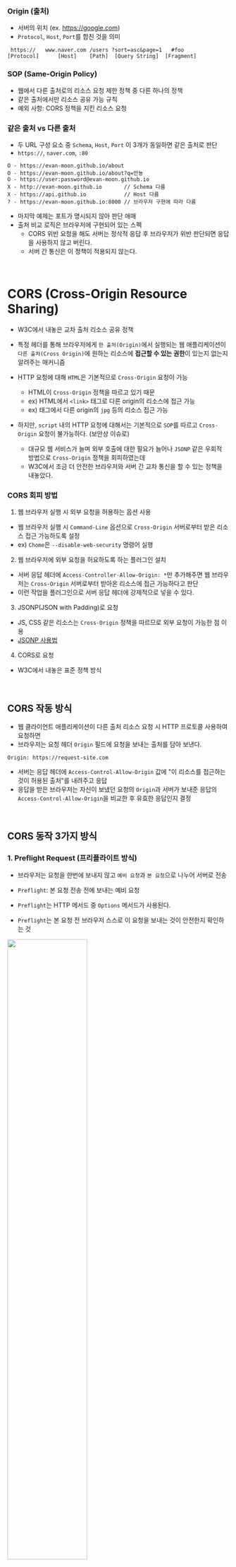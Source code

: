 ### Origin (출처)
- 서버의 위치 (ex. https://google.com)
- `Protocol`, `Host`, `Port`를 합친 것을 의미
```
 https://   www.naver.com /users ?sort=asc&page=1   #foo
[Protocol]      [Host]    [Path]  [Query String]  [Fragment]
```


### SOP (Same-Origin Policy)
- 웹에서 다른 출처로의 리소스 요청 제한 정책 중 다른 하나의 정책
- 같은 출처에서만 리소스 공유 가능 규칙
- 예외 사항: CORS 정책을 지킨 리소스 요청


### 같은 출처 vs 다른 출처
- 두 URL 구성 요소 중 `Schema`, `Host`, `Port` 이 3개가 동일하면 같은 출처로 판단
- `https://`, `naver.com`, `:80`
```
O - https://evan-moon.github.io/about
O - https://evan-moon.github.io/about?q=안뇽
O - https://user:password@evan-moon.github.io
X - http://evan-moon.github.io       // Schema 다름
X - https://api.github.io            // Host 다름
? - https://evan-moon.github.io:8000 // 브라우저 구현에 따라 다름
```
- 마지막 예제는 포트가 명시되지 않아 판단 애매
- 출처 비교 로직은 브라우저에 구현되어 있는 스펙
  - CORS 위반 요청을 해도 서버는 정삭적 응답 후 브라우저가 위반 판단되면 응답을 사용하지 않고 버린다.
  - 서버 간 통신은 이 정책이 적용되지 않는다.

<br>

# CORS (Cross-Origin Resource Sharing)
- W3C에서 내놓은 교차 출처 리소스 공유 정책
- 특정 헤더를 통해 브라우저에게 `한 출처(Origin)`에서 실행되는 웹 애플리케이션이 `다른 출처(Cross Origin)`에 원하는 리소스에 **접근할 수 있는 권한**이 있는지 없는지 알려주는 매커니즘

- HTTP 요청에 대해 `HTML`은 기본적으로 `Cross-Origin` 요청이 가능
  - HTML이 `Cross-Origin` 정책을 따르고 있기 때문
  - ex) HTML에서 `<link>` 태그로 다른 origin의 리소스에 접근 가능
  - ex) 태그에서 다른 origin의 `jpg` 등의 리소스 접근 가능

- 하지만, `script` 내의 HTTP 요청에 대해서는 기본적으로 `SOP`를 따르고 `Cross-Origin` 요청이 불가능하다. (보안상 이슈로)
  - 대규모 웹 서비스가 늘며 외부 호출에 대한 필요가 늘어나 `JSONP` 같은 우회적 방법으로 `Cross-Origin` 정책을 회피하였는데
  - W3C에서 조금 더 안전한 브라우저와 서버 간 교차 통신을 할 수 있는 정책을 내놓았다.

### CORS 회피 방법
1. 웹 브라우저 실행 시 외부 요청을 허용하는 옵션 사용
  - 웹 브라우저 실행 시 `Command-Line` 옵션으로 `Cross-Origin` 서버로부터 받은 리소스 접근 가능하도록 설정
  - ex) `Chome`은 `--disable-web-security` 명령어 실행

2. 웹 브라우저에 외부 요청을 허요하도록 하는 플러그인 설치
  - 서버 응답 헤더에 `Access-Controller-Allow-Origin: *`만 추가해주면 웹 브라우저는 `Cross-Origin` 서버로부터 받아온 리소스에 접근 가능하다고 판단
  - 이런 작업을 플러그인으로 서버 응답 헤더에 강제적으로 넣을 수 있다.

3. JSONP(JSON with Padding)로 요청
  - JS, CSS 같은 리소스는 `Cross-Origin` 정책을 따르므로 외부 요청이 가능한 점 이용
  - [JSONP 사용법](https://kingbbode.tistory.com/26)

4. CORS로 요청
  - W3C에서 내놓은 표준 정책 방식

<br>

## CORS 작동 방식
- 웹 클라이언트 애플리케이션이 다른 출처 리소스 요청 시 HTTP 프로토콜 사용하여 요청하면
- 브라우저는 요청 헤더 `Origin` 필드에 요청을 보내는 출처를 담아 보낸다.
```
Origin: https://request-site.com
```
- 서버는 응답 헤더에 `Access-Control-Allow-Origin` 값에 "이 리소스를 접근하는 것이 허용된 출처"를 내려주고 응답
- 응답을 받은 브라우저는 자신이 보냈던 요청의 `Origin`과 서버가 보내준 응답의 `Access-Control-Allow-Origin`을 비교한 후 유효한 응답인지 결정

<br>

## CORS 동작 3가지 방식
### 1. Preflight Request (프리플라이트 방식)
- 브라우저는 요청을 한번에 보내지 않고 `예비 요청`과 `본 요청`으로 나누어 서버로 전송
- `Preflight`: 본 요청 전송 전에 보내는 예비 요청

- `Preflight`는 HTTP 메서드 중 `Options` 메서드가 사용된다.
- `Preflight`는 본 요청 전 브라우저 스스로 이 요청을 보내는 것이 안전한지 확인하는 것 

<img src="05_ETC/img/cors0.png" width="60%"/>
<br>

- 예비 요청의 응답으로 `Access-Control-Allow-Origin`, 어떤 것들을 허용하고 금지하는 지에 대한 정보를 담은 응답 헤더를 받음
- 브라우저는 `예비 요청`과 응답에 담아준 `허용 정책`을 비교 후, 요청을 보내는 것이 안전하다고 판단하면 다시 `본 요청` 전송
- 이후 서버가 이 본 요청에 대한 응답을 하면 브라우저는 최종적으로 응답 데이터를 자바스크립트에 넘겨준다.

<예제>
- 요청: 사이트의 RSS 파일 요청

```js
const headers = new Headers({
  'Content-Type': 'text/xml',
});
fetch('https://evanmoon.tistory.com/rss', { headers });
```

- `예비 요청`을 보냄: 브라우저가 본 요청을 보내기 전에 `OPTIONS` 메소드를 사용
  - `Origin` 정보 외에 본 요청에서 보낼 다른 정보도 포함
  - `Access-Control-Request-Headers: content-type` - 브라우저가 본 요청에서 `content-type`헤더를 사용할 것을 알림
  - `Access-Control-Request-Method`: GET` - 본 요청에서 `GET` 메서드를 사용할 것을 알림
```http
OPTIONS https://evanmoon.tistory.com/rss

Accept: */*
Accept-Encoding: gzip, deflate, br
Accept-Language: en-US,en;q=0.9,ko;q=0.8,ja;q=0.7,la;q=0.6
Access-Control-Request-Headers: content-type
Access-Control-Request-Method: GET
Connection: keep-alive
Host: evanmoon.tistory.com
Origin: https://evan-moon.github.io
Referer: https://evan-moon.github.io/2020/05/21/about-cors/
Sec-Fetch-Dest: empty
Sec-Fetch-Mode: cors
Sec-Fetch-Site: cross-site
```

- 예비 요청에 대한 응답
  - `Access-Control-Allow-Origin: https://evanmoon.tistory.com`: 서버가 리소스 접근 가능한 출처를 알림
  - 위에서 요청 보낸 출처가 위의 출처와 다르므로 에러 발생될 것
  - 예비 요청에 대한 응답은 `200`으로 정상적, 하지만 출처가 다름
  - 반대로, 예비 요청에 대한 응답이 에러가 발생해도 위의 `Access-Control-Allow-Origin` 값이 제대로 있으면 `CORS` 정책 위반이 아니다.
```http
OPTIONS https://evanmoon.tistory.com/rss 200 OK

Access-Control-Allow-Origin: https://evanmoon.tistory.com
Content-Encoding: gzip
Content-Length: 699
Content-Type: text/xml; charset=utf-8
Date: Sun, 24 May 2020 11:52:33 GMT
P3P: CP='ALL DSP COR MON LAW OUR LEG DEL'
Server: Apache
Vary: Accept-Encoding
X-UA-Compatible: IE=Edge
```
<br><br>

### 2. Simple Request
- 예비 요청없이 본 요청을 보낸 후 서버의 응답 헤더에 `Access-Control-Allow-Origin` 값을 보내면 브라우저가 `CORS` 정책 위반 여부 
<img src="05_ETC/img/cors1.png" width="60%"/>

- 특정 조건 필요
  - 요청 메서드: `GET`, `HEAD`, `POST` 중 하나
  - `Accept`, `Accept-Language`, `Content-Language`, `Content-Type`, `DPR`, `Downlink`, `Save-Data`, `Viewport-Width`, `Width`를 제외한 헤더를 사용 금지
  - `Content-Type`를 사용하는 경우에는 `application/x-www-form-urlencoded`, `multipart/form-data`, `text/plain`만 허용

<예제>
- 요청
```JS
const xhr = new XMLHttpRequest(); 
const url = 'https://bar.other/resources/public-data/'; 
xhr.open('GET', url); 
xhr.onreadystatechange = someHandler; xhr.send();
```

- 브라우저는 위 요청이 `Cross-Origin` 요청 판단 후 요청에 `Origin: -` 헤더를 추가하여 외부 서버로 요청
```http
# 요청 헤더 GET /resources/public-data/ HTTP/1.1 
Host: bar.other 
User-Agent: Mozilla/5.0 (Macintosh; Intel Mac OS X 10.14; rv:71.0) Gecko/20100101 Firefox/71.0 
Accept: text/html,application/xhtml+xml,application/xml;q=0.9,*/*;q=0.8 
Accept-Language: en-us,en;q=0.5 Accept-Encoding: gzip,deflate 
Connection: keep-alive Origin: https://foo.example
```

- 서버는 `Origin` 헤더를 확인하여 값이 허용되었는지 판단
  - `Access-Control-Allow-Origin: [서버에서 설정(허용)한 값]"` 을 응답 헤더에 추가하여 클라이언트로 응답
```http
# 응답 헤더 HTTP/1.1 200 OK 
Date: Mon, 01 Dec 2008 00:23:53 GMT 
Server: Apache/2 
Access-Control-Allow-Origin: * 
Keep-Alive: timeout=2, max=100 
Connection: Keep-Alive 
Transfer-Encoding: chunked
Content-Type: application/xml 
[...Payload...]
```

- 이후, 브라우저는 받은 응답의 `Access-Control-Allow-Origin` 헤더 값을 찾아 허용 여부 판단 후 허용되었으면 리소스 접근을 허락하고 그렇지 않으면 에러를 던진다.


<br><br>

### 3. Credentialed Request
- 인증된 요청을 사용하는 방법으로 다른 출처 간 통신에 보안을 더 강화한 방법
- 브라우저가 제공하는 비동기 리소스 요청 API인 `XMLHttpRequest`, `fetch`는 별도의 `credentials` 옵션 없이는 브라우저의 쿠키 정보나 인증 관련 헤더를 요청에 담지 않는다.
  - `credentials` 옵션 값

  | 옵션 값 | 설명 |
  ----------|-------
  smae-origin | 같은 출처 간 요청에만 인증 정보 담기 가능
  include | 모든 요청에 인증 정보 담기 가능
  omit | 모든 요청에 인증 정보 담기 불가능
  
- `same-origin` / `include` 옵션을 사용하여 리소스 요청을 보내면  `Access-Control-Allow-Origin` 확인 외에 검사 조건을 추가한다.
<br>

<예제>
- `Access-Control-Allow-Origin: *`(모든 요청 허용) 설정된 페이지에 `credentials` 옵션을 주어 요청
  - `include`: 동일 출처 여부와 상관없이 무조건 요청에 인증 정보가 포함되도록 설정, 쿠키 정보가 요청에 담김
```js
fetch('https://all-access-allow/feed.xml', {
  credentials: 'include',
});
```

- 에러 발생
  - 인증 모드가 `include`일 경우, `Access-Control-Allow-Origin:*` 헤더에 사용하면 안된다. 
  - 명시적 URL 사용해야 한다.
  - 응답 헤더에는 반드시 `Access-Control-Allow-Credentials: true` 존재해야 한다.
```
CORS policy: The value of the ‘Access-Control-Allow-Origin’ header in the response must not be the wildcard ’*’ when the request’s credentials mode is ‘include’.
```
<br><br>

## CORS 해결 방법
### Access-Control-Allow-Origin 세팅
- `Access-Control-Allow-Origin` 헤더에 알맞는 값 설정하기
- `*`를 설정하면 모든 출처에서 오는 요청을 받는다는 의미로 보안상 이슈 발생
- 명확한 출처를 명시
- 웬만한 백엔드 프레임워크에서 CORS 설정 미들웨어 라이브러리 제공

### Webpack Dev Server로 리버스 프록싱
- 로컬환경에서 프론트엔드 애플리케이션 개발하는 경우 대부분 `Webpack`과 `webpack-dev-server`를 사용하여 자신의 머신에 개발 환경을 구축
- 이 라이브러리가 제공하는 프록시 기능으로 `CORS` 정책 우회 가능
```JS
module.exports = {
  devServer: {
    proxy: {
      '/api': {
        target: 'https://api.evan.com',
        changeOrigin: true,
        pathRewrite: { '^/api': '' },
      },
    }
  }
}
```
- 로컬에서 `/api`로 시작하는 URL 요청에 대해 브라우저는 `localhost:8000/api`로 요청을 보낸 것으로 알지만, 웹팩이 `https://api.evan.com`으로 요청을 프록싱
- 마치 `CORS` 정책을 지킨 것처럼 브라우저를 속여 원하는 서버와 자유롭게 통신할 수 있다.

- `webpack-dev-middleware`와 `Node` 서버의 조합으로 개발 환경을 직접 구축했다면 `http-proxy-middleware` 라이브러리를 사용하여 프록시 설정 가능
  - 실제 프로덕션 환경에서도 클라이언트 어플리케이션의 소스를 서빙하는 출처와 API 서버의 출처가 같은 경우에 사용하는 것이 좋다. 
<br><br>

## CORS에 대한 오해
- `CORS`는 서버가 클라이언트로 요청을 허용할 수도 있고 차단할 수 있다는 점에서 `ACL(Access-Control-List)`와 비슷하다.
- 하지만 브라우저가 외부 서버의 리소스에 접근할 수 있는 방법은 외부 서버가 허용한 리스트 뿐만이 아니다.
- HTTP 요청은 브라우저 외에도 포스트맨, CURL 등의 툴로 가능하고 이런 툴로 `Origin`의 값을 요청 헤더에 끼어넣을 수 있다.

- 또한, `프록시 서버`를 두어 요청할 때 `Origin` 값을 변경할 수 있다.

<br><br><br>
<출처>
- https://evan-moon.github.io/2020/05/21/about-cors/#cors%EB%8A%94-%EC%96%B4%EB%96%BB%EA%B2%8C-%EB%8F%99%EC%9E%91%ED%95%98%EB%82%98%EC%9A%94
- https://vvshinevv.tistory.com/60
